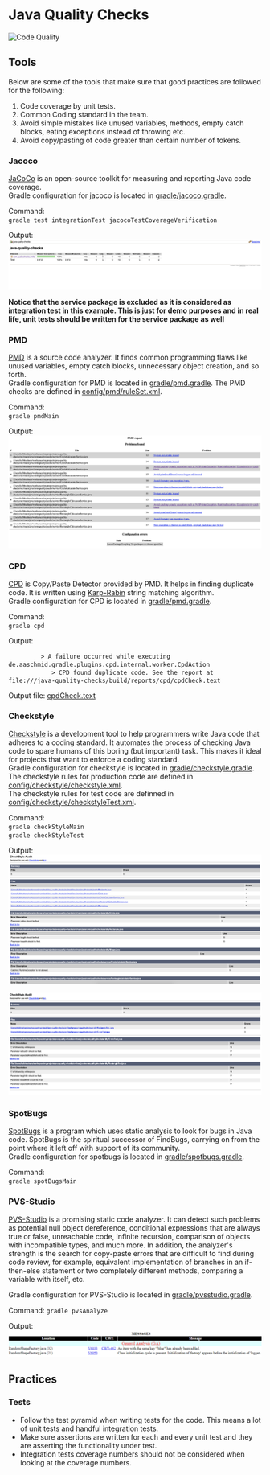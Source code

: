 # Java Quality Checks
![Code Quality](https://cdn-images-1.medium.com/max/1600/0*UGWgn-AMx56kiWBj.jpg)


## Tools
Below are some of the tools that make sure that good practices are followed for the following:
1. Code coverage by unit tests.
2. Common Coding standard in the team.
3. Avoid simple mistakes like unused variables, methods, empty catch blocks, eating exceptions instead of throwing etc.
4. Avoid copy/pasting of code greater than certain number of tokens.

### Jacoco
[JaCoCo](https://www.jacoco.org/jacoco/trunk/index.html) is an open-source toolkit for measuring and reporting Java code coverage.  
Gradle configuration for jacoco is located in [gradle/jacoco.gradle](gradle/jacoco.gradle).

Command:  
`gradle test integrationTest jacocoTestCoverageVerification`

Output:
![Coverage report](results/unitTestCoverage.png)

**Notice that the service package is excluded as it is considered as integration test in this example. This is just for demo purposes and in real life, unit tests should be written for the service package as well**

### PMD
[PMD](https://pmd.github.io/) is a source code analyzer. It finds common programming flaws like unused variables, empty catch blocks, unnecessary object creation, and so forth.  
Gradle configuration for PMD is located in [gradle/pmd.gradle](gradle/pmd.gradle).
The PMD checks are defined in [config/pmd/ruleSet.xml](config/pmd/ruleSet.xml).

Command:  
`gradle pmdMain`

Output:
![PMD Report](results/pmdReport.png)

### CPD
[CPD](https://pmd.sourceforge.io/pmd-4.2.5/cpd.html) is Copy/Paste Detector provided by PMD. It helps in finding duplicate code. 
It is written using [Karp-Rabin](https://xlinux.nist.gov/dads/HTML/karpRabin.html) string matching algorithm.  
Gradle configuration for CPD is located in [gradle/pmd.gradle](gradle/pmd.gradle).  

Command:   
`gradle cpd`

Output: 
```Execution failed for task ':cpdCheck'.
         > A failure occurred while executing de.aaschmid.gradle.plugins.cpd.internal.worker.CpdAction
            > CPD found duplicate code. See the report at file:///java-quality-checks/build/reports/cpd/cpdCheck.text
``` 
Output file: [cpdCheck.text](results/cpdCheck.text)

### Checkstyle
[Checkstyle](https://checkstyle.sourceforge.io/) is a development tool to help programmers write Java code that adheres to a coding standard. It automates the process of checking Java code to spare humans of this boring (but important) task. This makes it ideal for projects that want to enforce a coding standard.    
Gradle configuration for checkstyle is located in [gradle/checkstyle.gradle](gradle/checkstyle.gradle).  
The checkstyle rules for production code are defined in [config/checkstyle/checkstyle.xml](config/checkstyle/checkstyle.xml).  
The checkstyle rules for test code are definned in [config/checkstyle/checkstyleTest.xml](config/checkstyle/checkstyleTest.xml).

Command:  
`gradle checkStyleMain`  
`gradle checkStyleTest`

Output:
![Checkstyle main](results/checkstyleMain.png)


![Checkstyle test](results/checkstyleTest.png)
  
### SpotBugs
[SpotBugs](https://spotbugs.github.io/) is a program which uses static analysis to look for bugs in Java code. SpotBugs is the spiritual successor of FindBugs, carrying on from the point where it left off with support of its community.  
Gradle configuration for spotbugs is located in [gradle/spotbugs.gradle](gradle/spotbugs.gradle).

Command:  
`gradle spotBugsMain`  

### PVS-Studio 
[PVS-Studio](https://www.viva64.com/en/pvs-studio/) is a promising static code analyzer. It can detect such problems as potential null object dereference, conditional expressions that are always true or false, unreachable code, infinite recursion, comparison of objects with incompatible types, and much more. In addition, the analyzer's strength is the search for copy-paste errors that are difficult to find during code review, for example, equivalent implementation of branches in an if-then-else statement or two completely different methods, comparing a variable with itself, etc.

Gradle configuration for PVS-Studio is located in [gradle/pvsstudio.gradle](gradle/pvsstudio.gradle).

Command:
`gradle pvsAnalyze`

Output:
![PVS-Studio Report](results/pvsstudioReport.png)

## Practices

### Tests
* Follow the test pyramid when writing tests for the code. This means a lot of unit tests and handful integration tests.
* Make sure assertions are written for each and every unit test and they are asserting the functionality under test.
* Integration tests coverage numbers should not be considered when looking at the coverage numbers.
